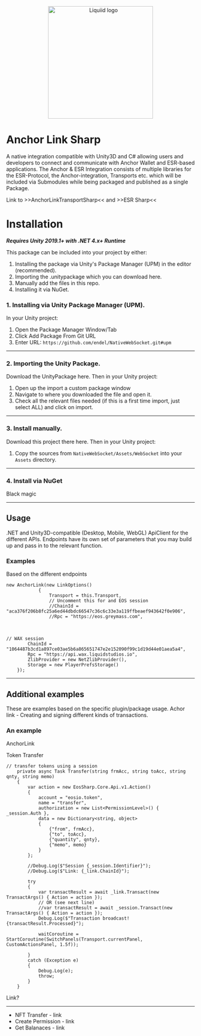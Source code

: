 


<div align="center">
 <img src="https://avatars.githubusercontent.com/u/82725791?s=200&v=4" align="center"
     alt="Liquiid logo" width="280" height="300">
</div>

# Anchor Link Sharp
A native integration compatible with Unity3D and C# allowing users and developers to connect and communicate with Anchor Wallet and ESR-based applications. The Anchor & ESR Integration consists of multiple libraries for the ESR-Protocol, the Anchor-integration, Transports etc. which will be included via Submodules while being packaged and published as a single Package.

Link to >>AnchorLinkTransportSharp<< and >>ESR Sharp<<

# Installation
**_Requires Unity 2019.1+ with .NET 4.x+ Runtime_**

This package can be included into your project by either:

 1. Installing the package via Unity's Package Manager (UPM) in the editor (recommended).
 2. Importing the .unitypackage which you can download here.
 3. Manually add the files in this repo.
 4. Installing it via NuGet.

### 1. Installing via Unity Package Manager (UPM).
In your Unity project:
 1. Open the Package Manager Window/Tab
 2. Click Add Package From Git URL
 3. Enter URL:  `https://github.com/endel/NativeWebSocket.git#upm`
---
### 2. Importing the Unity Package.
Download the UnityPackage here. Then in your Unity project:

 1. Open up the import a custom package window
 2. Navigate to where you downloaded the file and open it.
 3. Check all the relevant files needed (if this is a first time import, just select ALL) and click on import.
---
### 3. Install manually.
Download this project there here. Then in your Unity project:

 1. Copy the sources from `NativeWebSocket/Assets/WebSocket` into your `Assets` directory.

---
### 4. Install via NuGet
Black magic

---
## Usage

.NET and Unity3D-compatible (Desktop, Mobile, WebGL) ApiClient for the different APIs. 
Endpoints have its own set of parameters that you may build up and pass in to the relevant function.

### Examples

 Based on the different endpoints
 

    new AnchorLink(new LinkOptions()
                {
                    Transport = this.Transport,
                    // Uncomment this for and EOS session
                    //ChainId = "aca376f206b8fc25a6ed44dbdc66547c36c6c33e3a119ffbeaef943642f0e906",
                    //Rpc = "https://eos.greymass.com",

<br>

    // WAX session
            ChainId = "1064487b3cd1a897ce03ae5b6a865651747e2e152090f99c1d19d44e01aea5a4",
            Rpc = "https://api.wax.liquidstudios.io",
            ZlibProvider = new NetZlibProvider(),
            Storage = new PlayerPrefsStorage()
        });

---
## Additional examples
These are examples based on the specific plugin/package usage.
Achor link - Creating and signing different kinds of transactions.  

### An example

AnchorLink

Token Transfer 

    // transfer tokens using a session
        private async Task Transfer(string frmAcc, string toAcc, string qnty, string memo)
        {
            var action = new EosSharp.Core.Api.v1.Action()
            {
                account = "eosio.token",
                name = "transfer",
                authorization = new List<PermissionLevel>() { _session.Auth },
                data = new Dictionary<string, object>
                {
                    {"from", frmAcc},
                    {"to", toAcc},
                    {"quantity", qnty},
                    {"memo", memo}
                }
            };

            //Debug.Log($"Session {_session.Identifier}");
            //Debug.Log($"Link: {_link.ChainId}");

            try
            {
                var transactResult = await _link.Transact(new TransactArgs() { Action = action });
                // OR (see next line)
                //var transactResult = await _session.Transact(new TransactArgs() { Action = action });
                Debug.Log($"Transaction broadcast! {transactResult.Processed}");

                waitCoroutine = StartCoroutine(SwitchPanels(Transport.currentPanel, CustomActionsPanel, 1.5f));

            }
            catch (Exception e)
            {
                Debug.Log(e);
                throw;
            }
        }

Link?

- --
- NFT Transfer - link
- Create Permission - link
- Get Balanaces - link



[build-badge]: https://github.com/mkosir/react-parallax-tilt/actions/workflows/build.yml/badge.svg
[build-url]: https://github.com/mkosir/react-parallax-tilt/actions/workflows/build.yml
[test-badge]: https://github.com/mkosir/react-parallax-tilt/actions/workflows/test.yml/badge.svg
[test-url]: https://github.com/mkosir/react-parallax-tilt/actions/workflows/test.yml
